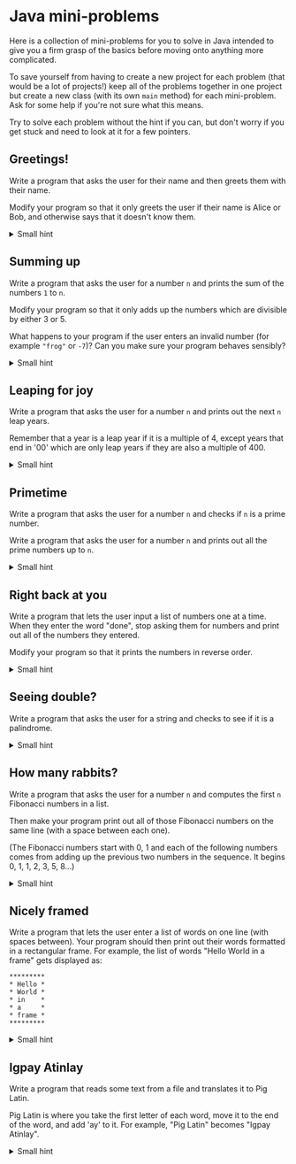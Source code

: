 # Java mini-problems

Here is a collection of mini-problems for you to solve in Java intended to give you a firm grasp of the basics before moving onto anything more complicated.

To save yourself from having to create a new project for each problem (that would be a lot of projects!) keep all of the problems together in one project but create a new class (with its own `main` method) for each mini-problem. Ask for some help if you're not sure what this means.

Try to solve each problem without the hint if you can, but don't worry if you get stuck and need to look at it for a few pointers.

## Greetings!

Write a program that asks the user for their name and then greets them with their name.

Modify your program so that it only greets the user if their name is Alice or Bob, and otherwise says that it doesn't know them.

<details>
    <summary>Small hint</summary>

    Take a look at a cheatsheet if you can't remember how to do input or output.

    You'll need to use conditional statements for the second part.
</details>

## Summing up

Write a program that asks the user for a number `n` and prints the sum of the numbers `1` to `n`.

Modify your program so that it only adds up the numbers which are divisible by either 3 or 5.

What happens to your program if the user enters an invalid number (for example `"frog"` or `-7`)? Can you make sure your program behaves sensibly?

<details>
    <summary>Small hint</summary>

    You should probably use a for-loop for the first part.

    To check if a number is divisible by 3 (or 5) the modulo operator will come in handy.

    For the last part, you'll need to combine some conditional statements with the `hasNextInt` method on `Scanner`.
</details>

## Leaping for joy

Write a program that asks the user for a number `n` and prints out the next `n` leap years. 

Remember that a year is a leap year if it is a multiple of 4, except years that end in '00' which are only leap years if they are also a multiple of 400.

<details>
    <summary>Small hint</summary>

    Be careful when checking if a year is a leap year - it's a little bit fiddly!

    You'll need to keep track of how many leap years you've found so far so that your program knows when to stop.

</details>

## Primetime

Write a program that asks the user for a number `n` and checks if `n` is a prime number.

Write a program that asks the user for a number `n` and prints out all the prime numbers up to `n`.

<details>
    <summary>Small hint</summary>

    Remember that a number is prime if it isn't divisible by anything except itself and 1. Use a for loop to check if the number if divisible by any other numbers.

    For the second part, start by restructuring your code so that you have another function (not the main function) whose job it is to check if a particular number is prime. Use that function within a loop to check all the numbers up to `n`.
</details>

## Right back at you

Write a program that lets the user input a list of numbers one at a time. When they enter the word "done", stop asking them for numbers and print out all of the numbers they entered.

Modify your program so that it prints the numbers in reverse order.

<details>
    <summary>Small hint</summary>

    You'll need some sort of loop to get the input from the user.

    For the second part, either use a "backwards" for-loop (one that decrements instead of increments) or reverse the list and use a normal for-loop.
</details>

## Seeing double?

Write a program that asks the user for a string and checks to see if it is a palindrome.

<details>
    <summary>Small hint</summary>

    The easiest way to do this is probably to just reverse the string, and check if the result is equal to the original string.
</details>

## How many rabbits?

Write a program that asks the user for a number `n` and computes the first `n` Fibonacci numbers in a list.

Then make your program print out all of those Fibonacci numbers on the same line (with a space between each one).

(The Fibonacci numbers start with 0, 1 and each of the following numbers comes from adding up the previous two numbers in the sequence. It begins 0, 1, 1, 2, 3, 5, 8...)

<details>
    <summary>Small hint</summary>

    Calculating the numbers is just a case of careful implementation.

    To print them on one line look at the difference between `System.out.println` and `System.out.print`.
</details>

## Nicely framed

Write a program that lets the user enter a list of words on one line (with spaces between). Your program should then print out their words formatted in a rectangular frame. For example, the list of words "Hello World in a frame" gets displayed as:

```
*********
* Hello *
* World *
* in    *
* a     *
* frame *
*********
```

<details>
    <summary>Small hint</summary>

    You'll need to work out how wide the frame should be before you start writing it out!
</details>

## Igpay Atinlay

Write a program that reads some text from a file and translates it to Pig Latin.

Pig Latin is where you take the first letter of each word, move it to the end of the word, and add 'ay' to it. For example, "Pig Latin" becomes "Igpay Atinlay".

<details>
    <summary>Small hint</summary>

    There are lots of parts here so it might be worth having several different functions.

    Start by having a function which reads the entire text of a file.

    Then have a function which gets all the words from a piece of text.

    Finally have a function which translates a single word into Pig Latin. Remember to deal with capital letters appropriately.
</details>